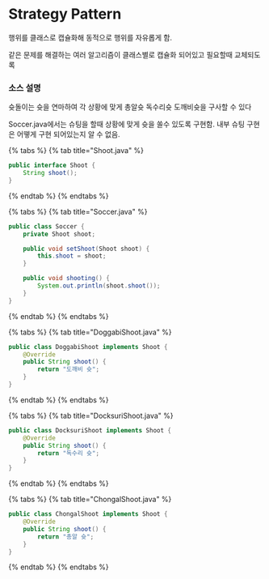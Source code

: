 # Strategy Pattern

행위를 클래스로 캡슐화해 동적으로 행위를 자유롭게 함.

같은 문제를 해결하는 여러 알고리즘이 클래스별로 캡슐화 되어있고 필요할때 교체되도록

### 소스 설명

슛돌이는 슛을 연마하여 각 상황에 맞게 총알슛 독수리슛 도깨비슛을 구사할 수 있다

Soccer.java에서는 슈팅을 할때 상황에 맞게 슛을 쏠수 있도록 구현함. 내부 슈팅 구현은 어뗗게 구현 되어있는지 알 수 없음.



{% tabs %}
{% tab title="Shoot.java" %}
```java
public interface Shoot {
	String shoot();
}
```
{% endtab %}
{% endtabs %}

{% tabs %}
{% tab title="Soccer.java" %}
```java
public class Soccer {
	private Shoot shoot;

	public void setShoot(Shoot shoot) {
		this.shoot = shoot;
	}

	public void shooting() {
		System.out.println(shoot.shoot());
	}
}

```
{% endtab %}
{% endtabs %}

{% tabs %}
{% tab title="DoggabiShoot.java" %}
```java
public class DoggabiShoot implements Shoot {
	@Override
	public String shoot() {
		return "도깨비 슛";
	}
}
```
{% endtab %}
{% endtabs %}

{% tabs %}
{% tab title="DocksuriShoot.java" %}
```java
public class DocksuriShoot implements Shoot {
	@Override
	public String shoot() {
		return "독수리 슛";
	}
}
```
{% endtab %}
{% endtabs %}

{% tabs %}
{% tab title="ChongalShoot.java" %}
```java
public class ChongalShoot implements Shoot {
	@Override
	public String shoot() {
		return "총알 슛";
	}
}

```
{% endtab %}
{% endtabs %}

